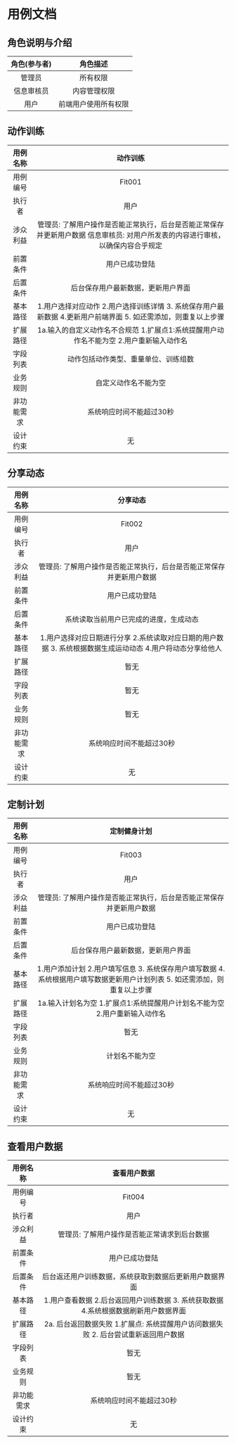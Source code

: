 # 用例文档

## 角色说明与介绍

角色(参与者) | 角色描述 |
:-: | :-: |
管理员 | 所有权限 |
信息审核员 | 内容管理权限 |
用户 | 前端用户使用所有权限


## 动作训练

用例名称 | 动作训练 |
:-: | :-: |
用例编号 | Fit001 |
执行者 | 用户 |
涉众利益 | 管理员: 了解用户操作是否能正常执行，后台是否能正常保存并更新用户数据  信息审核员: 对用户所发表的内容进行审核，以确保内容合乎规定 |
前置条件 | 用户已成功登陆 |
后置条件 | 后台保存用户最新数据，更新用户界面 |
基本路径 | 1.用户选择对应动作 2.用户选择训练详情 3. 系统保存用户最新数据 4.更新用户前端界面 5. 如还需添加，则重复以上步骤|
扩展路径 | 1a.输入的自定义动作名不合规范 1.扩展点1:系统提醒用户动作名不能为空 2.用户重新输入动作名|
字段列表 | 动作包括动作类型、重量单位、训练组数 |
业务规则 | 自定义动作名不能为空 |
非功能需求 | 系统响应时间不能超过30秒 |
设计约束 | 无 |


## 分享动态

用例名称 | 分享动态 |
:-: | :-: |
用例编号 | Fit002 |
执行者 | 用户 |
涉众利益 | 管理员: 了解用户操作是否能正常执行，后台是否能正常保存并更新用户数据 |
前置条件 | 用户已成功登陆 |
后置条件 | 系统读取当前用户已完成的进度，生成动态 |
基本路径 | 1.用户选择对应日期进行分享 2.系统读取对应日期的用户数据 3. 系统根据数据生成运动动态 4.用户将动态分享给他人 |
扩展路径 | 暂无|
字段列表 | 暂无 |
业务规则 | 暂无 |
非功能需求 | 系统响应时间不能超过30秒 |
设计约束 | 无 |

## 定制计划

用例名称 | 定制健身计划 |
:-: | :-: |
用例编号 | Fit003 |
执行者 | 用户 |
涉众利益 | 管理员: 了解用户操作是否能正常执行，后台是否能正常保存并更新用户数据 |
前置条件 | 用户已成功登陆 |
后置条件 | 后台保存用户最新数据，更新用户界面 |
基本路径 | 1.用户添加计划 2.用户填写信息 3. 系统保存用户填写数据 4.系统根据用户填写数据更新用户计划列表 5. 如还需添加，则重复以上步骤 |
扩展路径 | 1a.输入计划名为空 1.扩展点1:系统提醒用户计划名不能为空 2.用户重新输入动作名 |
字段列表 | 暂无 |
业务规则 | 计划名不能为空 |
非功能需求 | 系统响应时间不能超过30秒 |
设计约束 | 无 |

## 查看用户数据

用例名称 | 查看用户数据 |
:-: | :-: |
用例编号 | Fit004 |
执行者 | 用户 |
涉众利益 | 管理员: 了解用户操作是否能正常请求到后台数据 |
前置条件 | 用户已成功登陆 |
后置条件 | 后台返还用户训练数据，系统获取到数据后更新用户数据界面 |
基本路径 | 1.用户查看数据 2.后台返回用户训练数据 3. 系统获取数据 4.系统根据数据刷新用户数据界面  |
扩展路径 | 2a. 后台返回数据失败 1.扩展点: 系统提醒用户访问数据失败 2. 后台尝试重新返回用户数据 |
字段列表 | 暂无 |
业务规则 | 暂无 |
非功能需求 | 系统响应时间不能超过30秒 |
设计约束 | 无 |
